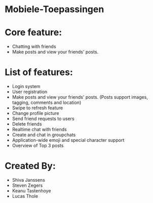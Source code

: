 # Mobiele-Toepassingen

# Core feature:

- Chatting with friends
- Make posts and view your friends' posts.

# List of features:

- Login system
- User registration
- Make posts and view your friends' posts. (Posts support images, tagging, comments and location)
- Swipe to refresh feature
- Change profile picture
- Send friend requests to users
- Delete friends
- Realtime chat with friends
- Create and chat in groupchats
- Application-wide emoji and special character support
- Overview of Top 3 posts

# Created By:

- Shiva Janssens
- Steven Zegers
- Keanu Tastenhoye
- Lucas Thole

